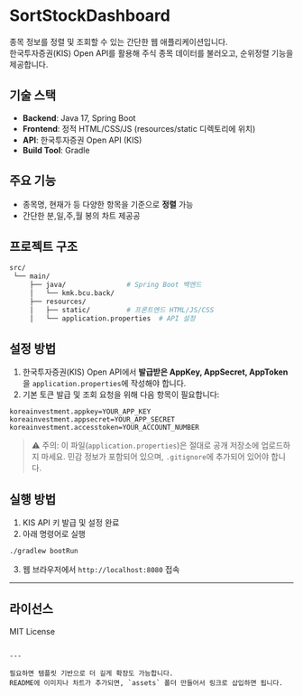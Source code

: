 # SortStockDashboard

종목 정보를 정렬 및 조회할 수 있는 간단한 웹 애플리케이션입니다.  
한국투자증권(KIS) Open API를 활용해 주식 종목 데이터를 불러오고, 순위정렬 기능을 제공합니다.  

## 기술 스택

- **Backend**: Java 17, Spring Boot
- **Frontend**: 정적 HTML/CSS/JS (resources/static 디렉토리에 위치)
- **API**: 한국투자증권 Open API (KIS)
- **Build Tool**: Gradle

## 주요 기능

- 종목명, 현재가 등 다양한 항목을 기준으로 **정렬** 가능
- 간단한 분,일,주,월 봉의 차트 제공공

## 프로젝트 구조

```bash
src/
 └── main/
     ├── java/               # Spring Boot 백엔드
     │   └── kmk.bcu.back/
     ├── resources/
     │   ├── static/         # 프론트엔드 HTML/JS/CSS
     │   └── application.properties  # API 설정
````

## 설정 방법

1. 한국투자증권(KIS) Open API에서 **발급받은 AppKey, AppSecret, AppToken**을 `application.properties`에 작성해야 합니다.
2. 기본 토큰 발급 및 조회 요청을 위해 다음 항목이 필요합니다:

```properties
koreainvestment.appkey=YOUR_APP_KEY
koreainvestment.appsecret=YOUR_APP_SECRET
koreainvestment.accesstoken=YOUR_ACCOUNT_NUMBER
```

> ⚠️ 주의: 이 파일(`application.properties`)은 절대로 공개 저장소에 업로드하지 마세요.
> 민감 정보가 포함되어 있으며, `.gitignore`에 추가되어 있어야 합니다.

## 실행 방법

1. KIS API 키 발급 및 설정 완료
2. 아래 명령어로 실행

```bash
./gradlew bootRun
```

3. 웹 브라우저에서 `http://localhost:8080` 접속

---

## 라이선스

MIT License

```

---

필요하면 템플릿 기반으로 더 길게 확장도 가능합니다.  
README에 이미지나 차트가 추가되면, `assets` 폴더 만들어서 링크로 삽입하면 됩니다.
```
